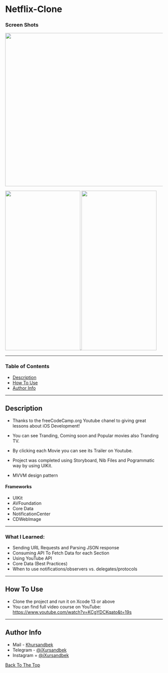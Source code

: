 # Netflix-Clone

### Screen Shots
<img src="https://user-images.githubusercontent.com/67172004/109070833-dc259a80-76a7-11eb-8050-cf6feb1a3081.png" width="600" height="490">

<img src="https://user-images.githubusercontent.com/67172004/107609786-cec2d780-6bf4-11eb-8081-25ca517473c9.gif" width="240" height="510">.<img src="https://user-images.githubusercontent.com/67172004/107610733-22cebb80-6bf7-11eb-937c-65f9fde5c778.gif" width="240" height="510">

---

### Table of Contents

- [Description](#description)
- [How To Use](#how-to-use)
- [Author Info](#author-info)

---

## Description

- Thanks to the freeCodeCamp.org Youtube chanel to giving great lessons about iOS Development!

- You can see Tranding, Coming soon and Popular movies also Tranding TV.

- By clicking each Movie you can see its Trailer on Youtube.

- Project was completed using Storyboard, Nib Files and Pogrammatic way by using UIKit.


- MVVM design pattern

#### Frameworks

- UIKit
- AVFoundation
- Core Data
- NotificationCenter
- CDWebImage


---
### What I Learned:
- Sending URL Requests and Parsing JSON response
- Consuming API To Fetch Data for each Section
- Using YouTube API
- Core Data (Best Practices)
- When to use notifications/observers vs. delegates/protocols
---

## How To Use

- Clone the project and run it on Xcode 13 or above
- You can find full video course on YouTube: https://www.youtube.com/watch?v=KCgYDCKqato&t=19s
---

## Author Info

- Mail - [Khursandbek](kambaraliyev2001@mail.ru)
- Telegram - [@iXursandbek](https://t.me/iXursandbek)
- Instagram = [@iXursandbek](https://instagram.com/ixursandbek_?igshid=MzRlODBiNWFlZA==)

[Back To The Top](#Netflix-Clone)
